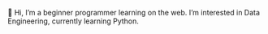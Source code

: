 👋 Hi, I’m a beginner programmer learning on the web. I’m interested in Data Engineering, currently learning Python.
